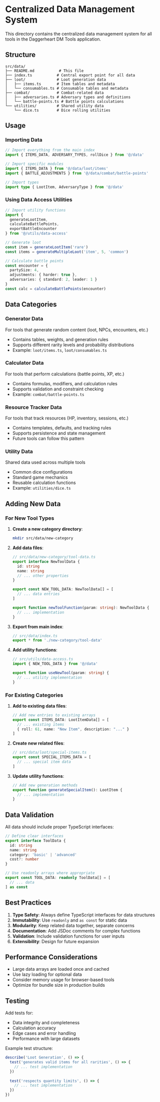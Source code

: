 # Centralized Data Management System

This directory contains the centralized data management system for all tools in the Daggerheart DM Tools application.

## Structure

```
src/data/
├── README.md           # This file
├── index.ts           # Central export point for all data
├── loot/              # Loot generation data
│   ├── items.ts       # Item tables and metadata
│   └── consumables.ts # Consumable tables and metadata
├── combat/            # Combat-related data
│   ├── adversaries.ts # Adversary types and definitions
│   └── battle-points.ts # Battle points calculations
└── utilities/         # Shared utility data
    └── dice.ts        # Dice rolling utilities
```

## Usage

### Importing Data

```typescript
// Import everything from the main index
import { ITEMS_DATA, ADVERSARY_TYPES, rollDice } from '@/data'

// Import specific modules
import { ITEMS_DATA } from '@/data/loot/items'
import { BATTLE_ADJUSTMENTS } from '@/data/combat/battle-points'

// Import types
import type { LootItem, AdversaryType } from '@/data'
```

### Using Data Access Utilities

```typescript
// Import utility functions
import { 
  generateLootItem, 
  calculateBattlePoints,
  exportBattleEncounter 
} from '@/utils/data-access'

// Generate loot
const item = generateLootItem('rare')
const items = generateMultipleLoot('item', 5, 'common')

// Calculate battle points
const encounter = {
  partySize: 4,
  adjustments: { harder: true },
  adversaries: { standard: 2, leader: 1 }
}
const calc = calculateBattlePoints(encounter)
```

## Data Categories

### Generator Data
For tools that generate random content (loot, NPCs, encounters, etc.)
- Contains tables, weights, and generation rules
- Supports different rarity levels and probability distributions
- Example: `loot/items.ts`, `loot/consumables.ts`

### Calculator Data
For tools that perform calculations (battle points, XP, etc.)
- Contains formulas, modifiers, and calculation rules
- Supports validation and constraint checking
- Example: `combat/battle-points.ts`

### Resource Tracker Data
For tools that track resources (HP, inventory, sessions, etc.)
- Contains templates, defaults, and tracking rules
- Supports persistence and state management
- Future tools can follow this pattern

### Utility Data
Shared data used across multiple tools
- Common dice configurations
- Standard game mechanics
- Reusable calculation functions
- Example: `utilities/dice.ts`

## Adding New Data

### For New Tool Types

1. **Create a new category directory**:
   ```bash
   mkdir src/data/new-category
   ```

2. **Add data files**:
   ```typescript
   // src/data/new-category/tool-data.ts
   export interface NewToolData {
     id: string
     name: string
     // ... other properties
   }
   
   export const NEW_TOOL_DATA: NewToolData[] = [
     // ... data entries
   ]
   
   export function newToolFunction(param: string): NewToolData {
     // ... implementation
   }
   ```

3. **Export from main index**:
   ```typescript
   // src/data/index.ts
   export * from './new-category/tool-data'
   ```

4. **Add utility functions**:
   ```typescript
   // src/utils/data-access.ts
   import { NEW_TOOL_DATA } from '@/data'
   
   export function useNewTool(param: string) {
     // ... utility implementation
   }
   ```

### For Existing Categories

1. **Add to existing data files**:
   ```typescript
   // Add new entries to existing arrays
   export const ITEMS_DATA: LootItemData[] = [
     // ... existing items
     { roll: 61, name: "New Item", description: "..." }
   ]
   ```

2. **Create new related files**:
   ```typescript
   // src/data/loot/special-items.ts
   export const SPECIAL_ITEMS_DATA = [
     // ... special item data
   ]
   ```

3. **Update utility functions**:
   ```typescript
   // Add new generation methods
   export function generateSpecialItem(): LootItem {
     // ... implementation
   }
   ```

## Data Validation

All data should include proper TypeScript interfaces:

```typescript
// Define clear interfaces
export interface ToolData {
  id: string
  name: string
  category: 'basic' | 'advanced'
  cost?: number
}

// Use readonly arrays where appropriate
export const TOOL_DATA: readonly ToolData[] = [
  // ... data
] as const
```

## Best Practices

1. **Type Safety**: Always define TypeScript interfaces for data structures
2. **Immutability**: Use `readonly` and `as const` for static data
3. **Modularity**: Keep related data together, separate concerns
4. **Documentation**: Add JSDoc comments for complex functions
5. **Validation**: Include validation functions for user inputs
6. **Extensibility**: Design for future expansion

## Performance Considerations

- Large data arrays are loaded once and cached
- Use lazy loading for optional data
- Consider memory usage for browser-based tools
- Optimize for bundle size in production builds

## Testing

Add tests for:
- Data integrity and completeness
- Calculation accuracy
- Edge cases and error handling
- Performance with large datasets

Example test structure:
```typescript
describe('Loot Generation', () => {
  test('generates valid items for all rarities', () => {
    // ... test implementation
  })
  
  test('respects quantity limits', () => {
    // ... test implementation
  })
})
``` 